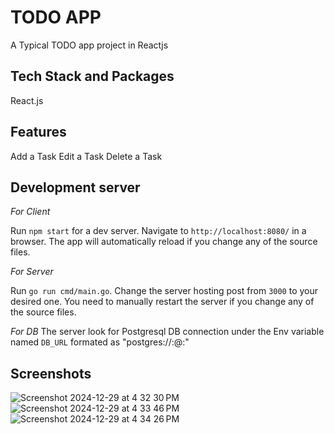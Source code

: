# TODO APP

A Typical TODO app project in Reactjs

## Tech Stack and Packages

React.js

## Features

Add a Task
Edit a Task
Delete a Task

## Development server

*For Client* 

Run `npm start` for a dev server. Navigate to `http://localhost:8080/` in a browser. The app will automatically reload if you change any of the source files.

*For Server*

Run `go run cmd/main.go`. Change the server hosting post from `3000` to your desired one. You need to manually restart the server if you change any of the source files.

*For DB*
The server look for Postgresql DB connection under the Env variable named `DB_URL` formated as "postgres://<username>:<password>@<host>:<dbport>"

## Screenshots

![Screenshot 2024-12-29 at 4 32 30 PM](https://github.com/user-attachments/assets/e15f78cf-9467-4c9f-8e67-15e2da37c6ee)
![Screenshot 2024-12-29 at 4 33 46 PM](https://github.com/user-attachments/assets/354d59d0-4c6f-4fc7-82a6-fcbccb6cf6fa)
![Screenshot 2024-12-29 at 4 34 26 PM](https://github.com/user-attachments/assets/adb3953d-e6a4-4e10-9607-7ad760f63c0c)
